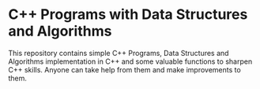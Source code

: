 # C++ Programs with Data Structures and Algorithms
This repository contains simple C++ Programs, Data Structures and Algorithms implementation in C++ and some valuable functions to sharpen C++ skills. Anyone can take help from them and make improvements to them.
